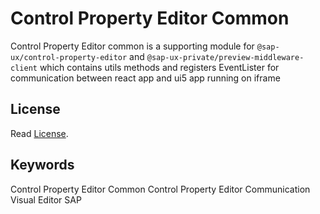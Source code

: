 # Control Property Editor Common

Control Property Editor common is a supporting module for `@sap-ux/control-property-editor` and `@sap-ux-private/preview-middleware-client` which contains utils methods and registers EventLister for communication between react app and ui5 app running on iframe
## License

Read [License](./LICENSE).

## Keywords
Control Property Editor Common
Control Property Editor Communication
Visual Editor
SAP

